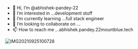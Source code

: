 - 👋 Hi, I’m @abhishek-pandey-22
- 👀 I’m interested in ...development stuff
- 🌱 I’m currently learning ...full stack engineer
- 💞️ I’m looking to collaborate on ...
- 📫 How to reach me ...abhishek.pandey.22mountblue.tech

<!---
abhishek-pandey-22/abhishek-pandey-22 is a ✨ special ✨ repository because its `README.md` (this file) appears on your GitHub profile.
You can click the Preview link to take a look at your changes.
--->
![IMG20210925100728](https://user-images.githubusercontent.com/117144473/199165843-fb22378c-38a9-4162-baee-82c75bc850d0.jpg)
